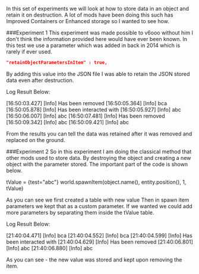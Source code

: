 In this set of experiments we will look at how to store data in an object and retain it on destruction.
A lot of mods have been doing this such has Improved Containers or Enhanced storage so I wanted to see how.

###Experiment 1
This experiment was made possible to v6ooo without him I don't think the information provided here would have ever been known.
In this test we use a parameter which was added in back in 2014 which is rarely if ever used.

```JSON
"retainObjectParametersInItem" : true,
```

By adding this value into the JSON file I was able to retain the JSON stored data even after destruction.

Log Result Below:

[16:50:03.427] [Info] Has been removed
[16:50:05.364] [Info] bca
[16:50:05.878] [Info] Has been interacted with
[16:50:05.927] [Info] abc
[16:50:06.007] [Info] abc
[16:50:07.481] [Info] Has been removed
[16:50:09.342] [Info] abc
[16:50:09.421] [Info] abc

From the results you can tell the data was retained after it was removed and replaced on the ground.


###Experiment 2
So in this experiment I am doing the classical method that other mods used to store data. By destroying the object and creating a new object with the parameter stored.
The important part of the code is shown below.

tValue = {test="abc"}
world.spawnItem(object.name(), entity.position(), 1, tValue)

As you can see we first created a table with new value
Then in spawn item parameters we kept that as a custom parameter.
If we wanted we could add more parameters by separating them inside the tValue table.

Log Result Below:

[21:40:04.471] [Info] bca
[21:40:04.552] [Info] bca
[21:40:04.599] [Info] Has been interacted with
[21:40:04.629] [Info] Has been removed
[21:40:06.801] [Info] abc
[21:40:06.880] [Info] abc

As you can see - the new value was stored and kept upon removing the item.
